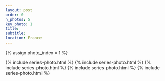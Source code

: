 ```yaml
---
layout: post
order: 0
n_photos: 5
key_photo: 1
title: 
subtitle:
location: France
---
```


{% assign photo_index = 1 %}

{% include series-photo.html %}
{% include series-photo.html %}
{% include series-photo.html %}
{% include series-photo.html %}
{% include series-photo.html %}
